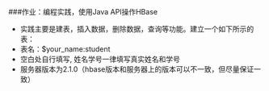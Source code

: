 ###作业：编程实践，使用Java API操作HBase
- 实践主要是建表，插入数据，删除数据，查询等功能。建立一个如下所示的表：
- 表名：$your_name:student
- 空白处自行填写, 姓名学号一律填写真实姓名和学号
- 服务器版本为2.1.0（hbase版本和服务器上的版本可以不一致，但尽量保证一致）
